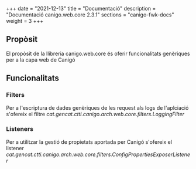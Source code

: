 +++
date        = "2021-12-13"
title       = "Documentació"
description = "Documentació canigo.web.core 2.3.1"
sections    = "canigo-fwk-docs"
weight      = 3
+++

## Propòsit

El propòsit de la llibreria canigo.web.core és oferir funcionalitats genèriques per a la capa web de Canigó

## Funcionalitats

### Filters

Per a l'escriptura de dades genèriques de les request als logs de l'aplciació s'ofereix el filtre *cat.gencat.ctti.canigo.arch.web.core.filters.LoggingFilter*

### Listeners

Per a utilitzar la gestió de propietats aportada per Canigó s'ofereix el listener *cat.gencat.ctti.canigo.arch.web.core.filters.ConfigPropertiesExposerListener*
